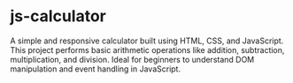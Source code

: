 # js-calculator
A simple and responsive calculator built using HTML, CSS, and JavaScript. This project performs basic arithmetic operations like addition, subtraction, multiplication, and division. Ideal for beginners to understand DOM manipulation and event handling in JavaScript.
